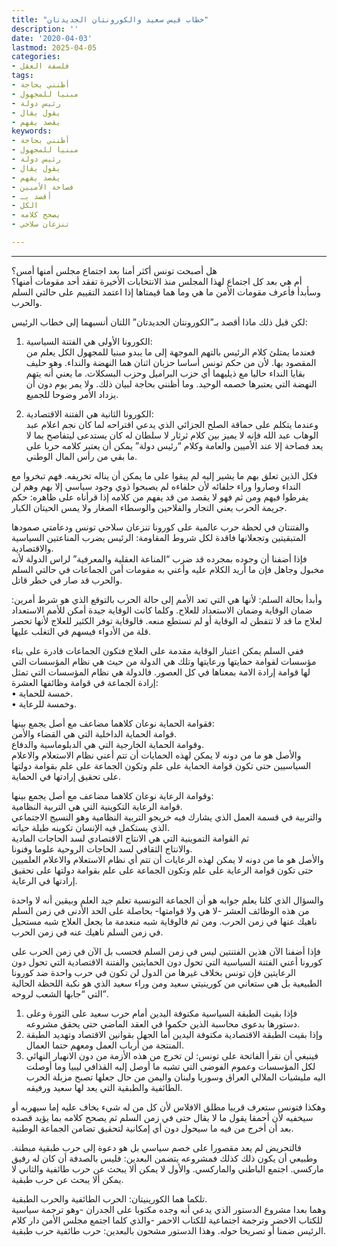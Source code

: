 ```yaml
---
title: "خطاب قيس سعيد والكورونتان الجديدتان"
description: ''
date: '2020-04-03'
lastmod: 2025-04-05
categories:
- فلسفة العقل
tags:
- أظنني بحاجة
- مبنيا للمجهول
- رئيس دولة
- يقول يقال
- يقصد يفهم
keywords:
- أظنني بحاجة
- مبنيا للمجهول
- رئيس دولة
- يقول يقال
- يقصد يفهم
- فصاحة الأميين
- أقصد بـ
- الكل
- يصحح كلامه
- تنزعان سلاحي

---
```

****

هل أصبحت تونس أكثر أمنا بعد اجتماع مجلس أمنها أمس؟  
أم هي بعد كل اجتماع لهذا المجلس منذ الانتخابات الأخيرة تفقد أحد مقومات أمنها؟  
وسأبدأ فأعرف مقومات الأمن ما هي وما هما قيمتاها إذا اعتمد التقييم على حالتي السلم والحرب.

لكن قبل ذلك ماذا أقصد بـ”الكورونتان الجديدتان” اللتان أنسبهما إلى خطاب الرئيس:

1. الكورونا الأولى هي الفتنة السياسية:  
فعندما يمتلئ كلام الرئيس بالتهم الموجهة إلى ما يبدو مبنيا للمجهول الكل يعلم من المقصود بها. لأن من حكم تونس أساسا حزبان اثنان هما النهضة والنداء. وهو حليف بقايا النداء حاليا مع ذيليهما أي حزب البراميل وحزب البسكلات. ما يعني أنه يتهم النهضة التي يعتبرها خصمه الوحيد. وما أظنني بحاجة لبيان ذلك. ولا يمر يوم دون أن يزداد الأمر وضوحا للجميع.

2. الكورونا الثانية هي الفتنة الاقتصادية:  
وعندما يتكلم على حماقة الصلح الجزائي الذي يدعي اقتراحه لما كان نجم اعلام عبد الوهاب عبد الله فإنه لا يميز بين كلام ثرثار لا سلطان له كان يستدعى ليتفاصح بما لا يعد فصاحة إلا عند الأميين والعامة وكلام “رئيس دولة” يمكن أن يعتبر كلامه حربا على ما بقي من رأس المال الوطني.

فكل الذين تعلق بهم ما يشير إليه لم يبقوا على ما يمكن أن يناله تخريفه. فهم تبخروا مع النداء وصاروا وراء حلفائه لأن حلفاءه لم يصبحوا ذوي وجود سياسي إلا بهم وهم لن يفرطوا فيهم ومن ثم فهو لا يقصد من قد يفهم من كلامه إذا قرأناه على ظاهره: حكم جريمة الحرب يعني التجار والفلاحين والوسطاء الصغار ولا يمس الحيتان الكبار.

والفتنتان في لحظة حرب عالمية على كورونا تنزعان سلاحي تونس ودعامتي صمودها المتبقيتين وتجعلانها فاقدة لكل شروط المقاومة: الرئيس يضرب المناعتين السياسية والاقتصادية.  
فإذا أضفنا أن وجوده بمجرده قد ضرب “المناعة العقلية والمعرفية” لراس الدولة لأنه مخبول وجاهل فإن ما أريد الكلام عليه وأعني به مقومات أمن الجماعات في حالتي السلم والحرب قد صار في خطر قاتل.

وأبدأ بحالة السلم: لأنها هي التي تعد الأمم إلى حالة الحرب بالتوقع الذي هو شرط أمرين: ضمان الوقاية وضمان الاستعداد للعلاج. وكلما كانت الوقاية جيدة أمكن للأمم الاستعداد لعلاج ما قد لا تتفطن له الوقاية أو لم تستطع منعه. فالوقاية توفر الكثير للعلاج لأنها تحصر قلة من الأدواء فيسهم في التغلب عليها.

ففي السلم يمكن اعتبار الوقاية مقدمة على العلاج فتكون الجماعات قادرة على بناء مؤسسات لقوامة حمايتها ورعايتها وتلك هي الدولة من حيث هي نظام المؤسسات التي لها قوامة إرادة الامة بمعناها في كل العصور. فالدولة هي نظام المؤسسات التي تمثل إرادة الجماعة في قوامة وظائفها العشرة:  
• خمسة للحماية.  
• وخمسة للرعاية.

فقوامة الحماية نوعان كلاهما مضاعف مع أصل يجمع بينها:  
قوامة الحماية الداخلية التي هي القضاء والأمن.  
وقوامة الحماية الخارجية التي هي الدبلوماسية والدفاع.  
والأصل هو ما من دونه لا يمكن لهذه الحمايات أن تتم أعني نظام الاستعلام والاعلام السياسيين حتى تكون قوامة الحماية على علم وتكون الجماعة على علم بقوامة دولتها على تحقيق إرادتها في الحماية.

وقوامة الرعاية نوعان كلاهما مضاعف مع أصل يجمع بينها:  
قوامة الرعاية التكوينية التي هي التربية النظامية.  
والتربية في قسمة العمل الذي يشارك فيه خريجو التربية النظامية وهو النسيج الاجتماعي الذي يستكمل فيه الإنسان تكوينه طيلة حياته.  
ثم القوامة التموينية التي هي الانتاج الاقتصادي لسد الحاجات المادية  
والانتاج الثقافي لسد الحاجات الروحية علوما وفنونا.  
والأصل هو ما من دونه لا يمكن لهذه الرعايات أن تتم أي نظام الاستعلام والاعلام العلميين حتى تكون قوامة الرعاية على علم وتكون الجماعة على علم بقوامة دولتها على تحقيق إرادتها في الرعاية.

والسؤال الذي كلنا يعلم جوابه هو أن الجماعة التونسية تعلم جيد العلم وبيقين أنه لا واحدة من هذه الوظائف العشر -لا هي ولا قوامتها- بحاصلة على الحد الأدنى في زمن السلم ناهيك عنها في زمن الحرب. ومن ثم فالوقاية شبه منعدمة ما يجعل العلاج شبه مستحيل في زمن السلم ناهيك عنه في زمن الحرب.

فإذا أضفنا الآن هذين الفتنتين ليس في زمن السلم فحسب بل الآن في زمن الحرب على كورونا أعني الفتنة السياسية التي تحول دون الحمايتين والفتنة الاقتصادية التي تحول دون الرعايتين فإن تونس بخلاف غيرها من الدول لن تكون في حرب واحدة ضد كورونا الطبيعية بل هي ستعاني من كورينيتي سعيد ومن وراء سعيد الذي هو نكبة اللحظة الحالية التي “جابها الشعب لروحه”.

1. فإذا بقيت الطبقة السياسية مكتوفة اليدين أمام حرب سعيد على الثورة وعلى دستورها بدعوى محاسبة الذين حكموا في العقد الماضي حتى يحقق مشروعه.  
2. وإذا بقيت الطبقة الاقتصادية مكتوفة اليدين أما الجهل بقوانين الاقتصاد وتهديد الطبقة المنتجة من أرباب العمل ومعهم حتما العمال.  
3. فينبغي أن نقرأ الفاتحة على تونس: لن تخرج من هذه الأزمة من دون الانهيار النهائي لكل المؤسسات وعموم الفوضى التي تشبه ما أوصل إليه القذافي ليبيا وما أوصلت اليه مليشيات الملالي العراق وسوريا ولبنان واليمن من حال جعلها تصبح مزبلة الحرب الطائفية والطبقية التي يعد لها سعيد ورفيقه.

وهكذا فتونس ستعرف قريبا مطلق الافلاس لأن كل من له شيء يخاف عليه إما سيهربه أو سيخفيه لأن أحمقا يقول ما لا يقال حتى في زمن السلم ثم يصحح كلامه بما يؤيد قصده بعد أن أخرج من فيه ما سيحول دون أي إمكانية لتحقيق تضامن الجماعة الوطنية.

فالتحريض لم يعد مقصورا على خصم سياسي بل هو دعوة إلى حرب طبقية مبطنة. وطبيعي أن يكون ذلك كذلك فمشروعه يتضمن البعدين: فليس بالصدفة أن كان له رفيق ماركسي. اجتمع الباطني والماركسي. والأول لا يمكن ألا يبحث عن حرب طائفية والثاني لا يمكن ألا يبحث عن حرب طبقية.

تلكما هما الكورينيتان: الحرب الطائفية والحرب الطبقية.  
وهما بعدا مشروع الدستور الذي يدعي أنه وجده مكتوبا على الجدران -وهو ترجمة سياسية للكتاب الاخضر وترجمة اجتماعية للكتاب الاحمر -والذي كلما اجتمع مجلس الأمن دار كلام الرئيس ضمنا أو تصريحا حوله. وهذا الدستور مشحون بالبعدين: حرب طائفية حرب طبقية.

###
